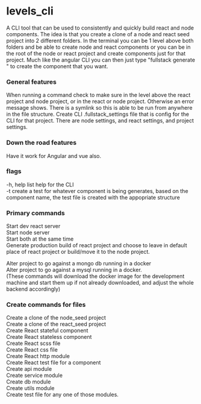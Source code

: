 # levels_cli
A CLI tool that can be used to consistently and quickly build react and node components. The idea is that you create a clone of a node and react seed project into 2 different folders. In the terminal you can be 1 level above both folders and be able to create node and react components or you can be in the root of the node or react project and create components just for that project. Much like the angular CLI you can then just type "fullstack generate <ComponentName>" to create the component that you want.
  
### General features
When running a command check to make sure in the level above the react project and node project, or in the react or node project. Otherwise an error message shows.
There is a symlink so this is able to be run from anywhere in the file structure.
Create CLI .fullstack_settings file that is config for the CLI for that project. There are node settings, and react settings, and project settings.

### Down the road features
Have it work for Angular and vue also.

### flags
-h, help list help for the CLI<br>
-t create a test for whatever component is being generates, based on the component name, the test file is created with the appopriate structure

### Primary commands
Start dev react server<br>
Start node server<br>
Start both at the same time<br>
Generate production build of react project and choose to leave in default place of react project or build/move it to the node project.

Alter project to go against a mongo db running in a docker<br>
Alter project to go against a mysql running in a docker.<br>
(These commands will download the docker image for the development machine and start them up if not already downloaded, and adjust the whole backend accordingly)

### Create commands for files 
Create a clone of the node_seed project<br>
Create a clone of the react_seed project<br>
Create React stateful component<br>
Create React stateless component<br>
Create React scss file<br>
Create React css file<br>
Create React http module<br>
Create React test file for a component<br>
Create api module<br>
Create service module<br>
Create db module<br>
Create utils module<br>
Create test file for any one of those modules.<br>
